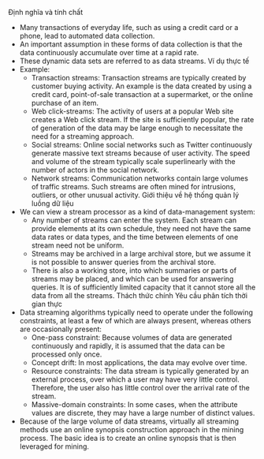 Định nghĩa và tính chất
- Many transactions of everyday life, such as using a credit card or a phone, lead to automated data collection.
- An important assumption in these forms of data collection is that the data continuously accumulate over time at a rapid rate.
- These dynamic data sets are referred to as data streams.
Ví dụ thực tế
- Example:
	- Transaction streams: Transaction streams are typically created by customer buying activity. An example is the data created by using a credit card, point-of-sale transaction at a supermarket, or the online purchase of an item.
	- Web click-streams: The activity of users at a popular Web site creates a Web click stream. If the site is sufficiently popular, the rate of generation of the data may be large enough to necessitate the need for a streaming approach.
	- Social streams: Online social networks such as Twitter continuously generate massive text streams because of user activity. The speed and volume of the stream typically scale superlinearly with the number of actors in the social network.
	- Network streams: Communication networks contain large volumes of traffic streams. Such streams are often mined for intrusions, outliers, or other unusual activity.
Giới thiệu về hệ thống quản lý luồng dữ liệu
- We can view a stream processor as a kind of data-management system:
	- Any number of streams can enter the system. Each stream can provide elements at its own schedule, they need not have the same data rates or data types, and the time between elements of one stream need not be uniform.
	- Streams may be archived in a large archival store, but we assume it is not possible to answer queries from the archival store.
	- There is also a working store, into which summaries or parts of streams may be placed, and which can be used for answering queries. It is of sufficiently limited capacity that it cannot store all the data from all the streams.
Thách thức chính
Yêu cầu phân tích thời gian thực
- Data streaming algorithms typically need to operate under the following constraints, at least a few of which are always present, whereas others are occasionally present:
	- One-pass constraint: Because volumes of data are generated continuously and rapidly, it is assumed that the data can be processed only once.
	- Concept drift: In most applications, the data may evolve over time.
	- Resource constraints: The data stream is typically generated by an external process, over which a user may have very little control. Therefore, the user also has little control over the arrival rate of the stream.
	- Massive-domain constraints: In some cases, when the attribute values are discrete, they may have a large number of distinct values.
- Because of the large volume of data streams, virtually all streaming methods use an online synopsis construction approach in the mining process. The basic idea is to create an online synopsis that is then leveraged for mining.